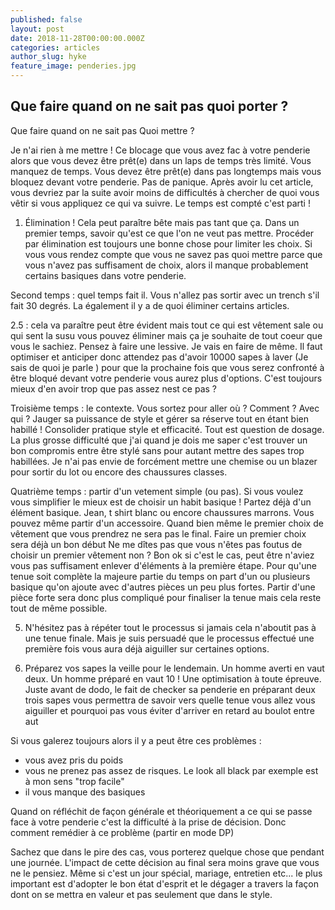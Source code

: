 ```yaml
---
published: false
layout: post
date: 2018-11-28T00:00:00.000Z
categories: articles
author_slug: hyke
feature_image: penderies.jpg
---
```

## Que faire quand on ne sait pas quoi porter ?

Que faire quand on ne sait pas Quoi mettre ?

Je n'ai rien à me mettre ! Ce blocage que vous avez fac à votre penderie alors que vous devez être prêt(e) dans un laps de temps très limité.
Vous manquez de temps. Vous devez être prêt(e) dans pas longtemps mais vous bloquez devant votre penderie. Pas de panique. Après avoir lu cet article, vous devriez par la suite avoir moins de difficultés à chercher de quoi vous vêtir si vous appliquez ce qui va suivre. Le temps est compté c'est parti !

1. Élimination !
Cela peut paraître bête mais pas tant que ça.
Dans un premier temps, savoir qu'est ce que l'on ne veut pas mettre. Procéder par élimination est toujours une bonne chose pour limiter les choix. Si vous vous rendez compte que vous ne savez pas quoi mettre parce que vous n'avez pas suffisament de choix, alors il manque probablement certains basiques dans votre penderie.

Second temps : quel temps fait il. Vous n'allez pas sortir avec un trench s'il fait 30 degrés. 
La également il y a de quoi éliminer certains articles.

2.5 : cela va paraître peut être évident mais tout ce qui est vêtement sale ou qui sent la susu vous pouvez éliminer mais ça je souhaite de tout coeur que vous le sachiez. Pensez à faire une lessive. Je vais en faire de même. Il faut optimiser et anticiper donc attendez pas d'avoir 10000 sapes à laver (Je sais de quoi je parle ) pour que la prochaine fois que vous serez confronté à être bloqué devant votre penderie vous aurez plus d'options. C'est toujours mieux d'en avoir trop que pas assez nest ce pas ?

Troisième temps : le contexte. Vous sortez pour aller où ? Comment ? Avec qui ?
Jauger sa puissance de style et gérer sa réserve tout en étant bien habillé ! Consolider pratique style et efficacité. 
Tout est question de dosage. La plus grosse difficulté que j'ai quand je dois me saper c'est trouver un bon compromis entre être stylé sans pour autant mettre des sapes trop habillées. Je n'ai pas envie de forcément mettre une chemise ou un blazer pour sortir du lot ou encore des chaussures classes.

Quatrième temps : partir d'un vetement simple (ou pas). Si vous voulez vous simplifier le mieux est de choisir un habit basique ! Partez déjà d'un élément basique. Jean, t shirt blanc ou encore chaussures marrons. Vous pouvez même partir d'un accessoire. Quand bien même le premier choix de vêtement que vous prendrez ne sera pas le final. Faire un premier choix sera déjà un bon début 
Ne me dîtes pas que vous n'êtes pas foutus de choisir un premier vêtement non ? Bon ok si c'est le cas, peut être n'aviez vous pas suffisament enlever d'éléments à la première étape. 
Pour qu'une tenue soit complète la majeure partie du temps on part d'un ou plusieurs basique qu'on ajoute avec d'autres pièces un peu plus fortes. Partir d'une pièce forte sera donc plus compliqué pour finaliser la tenue mais cela reste tout de même possible.

5. N'hésitez pas à répéter tout le processus si jamais cela n'aboutit pas à une tenue finale. Mais je suis persuadé que le processus effectué une première fois vous aura déjà aiguiller sur certaines options.

6. Préparez vos sapes la veille pour le lendemain. Un homme averti en vaut deux. Un homme préparé en vaut 10 ! Une optimisation à toute épreuve. Juste avant de dodo, le fait de checker sa penderie en préparant deux trois sapes vous permettra de savoir vers quelle tenue vous allez vous aiguiller et pourquoi pas vous éviter d'arriver en retard au boulot entre aut

Si vous galerez toujours alors il y a peut être ces problèmes :
- vous avez pris du poids
- vous ne prenez pas assez de risques. Le look all black par exemple est à mon sens "trop facile"
- il vous manque des basiques 

Quand on réfléchit de façon générale et théoriquement a ce qui se passe face à votre penderie c'est la difficulté à la prise de décision. Donc comment remédier à ce problème (partir en mode DP)

Sachez que dans le pire des cas, vous porterez quelque chose que pendant une journée. L'impact de cette décision au final sera moins grave que vous ne le pensiez. Même si c'est un jour spécial, mariage, entretien etc... le plus important est d'adopter le bon état d'esprit et le dégager a travers la façon dont on se mettra en valeur et pas seulement que dans le style.
